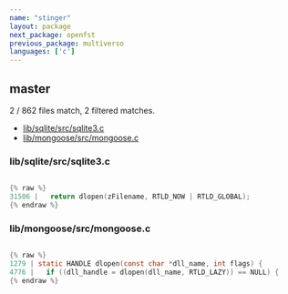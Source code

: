```yaml
---
name: "stinger"
layout: package
next_package: openfst
previous_package: multiverso
languages: ['c']
---
```

## master
2 / 862 files match, 2 filtered matches.

 - [lib/sqlite/src/sqlite3.c](#libsqlitesrcsqlite3c)
 - [lib/mongoose/src/mongoose.c](#libmongoosesrcmongoosec)

### lib/sqlite/src/sqlite3.c

```c

{% raw %}
31506 |   return dlopen(zFilename, RTLD_NOW | RTLD_GLOBAL);
{% endraw %}

```
### lib/mongoose/src/mongoose.c

```c

{% raw %}
1279 | static HANDLE dlopen(const char *dll_name, int flags) {
4776 |   if ((dll_handle = dlopen(dll_name, RTLD_LAZY)) == NULL) {
{% endraw %}

```